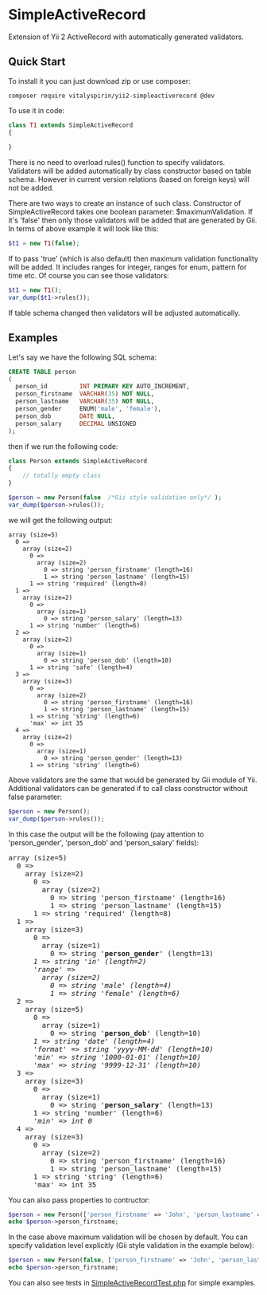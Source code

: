 # SimpleActiveRecord

Extension of Yii 2 ActiveRecord with automatically generated validators.

## Quick Start

To install it you can just download zip or use composer:
```
composer require vitalyspirin/yii2-simpleactiverecord @dev
```

To use it in code:

```php
class T1 extends SimpleActiveRecord
{
    
}
```

There is no need to overload rules() function to specify validators. Validators will be added automatically by 
class constructor based on table schema. However in current version relations (based on foreign keys) will not be added.

There are two ways to create an instance of such class. Constructor of SimpleActiveRecord takes one boolean parameter: 
$maximumValidation. If it's 'false' then only those validators will be added that are generated by Gii. In terms of above 
example it will look like this:

```php
$t1 = new T1(false);
```

If to pass 'true' (which is also default) then maximum validation functionality will be added. It includes ranges for integer, 
ranges for enum, pattern for time etc. Of course you can see those validators:

```php
$t1 = new T1();
var_dump($t1->rules());
```

If table schema changed then validators will be adjusted automatically.

## Examples

Let's say we have the following SQL schema:
```sql
CREATE TABLE person
(
  person_id         INT PRIMARY KEY AUTO_INCREMENT,
  person_firstname  VARCHAR(35) NOT NULL,
  person_lastname   VARCHAR(35) NOT NULL,
  person_gender     ENUM('male', 'female'),
  person_dob        DATE NULL,
  person_salary     DECIMAL UNSIGNED
);
```

then if we run the following code:

```php
class Person extends SimpleActiveRecord
{
    // totally empty class
}

$person = new Person(false  /*Gii style validation only*/ );
var_dump($person->rules());
```

we will get the following output:

```
array (size=5)
  0 => 
    array (size=2)
      0 => 
        array (size=2)
          0 => string 'person_firstname' (length=16)
          1 => string 'person_lastname' (length=15)
      1 => string 'required' (length=8)
  1 => 
    array (size=2)
      0 => 
        array (size=1)
          0 => string 'person_salary' (length=13)
      1 => string 'number' (length=6)
  2 => 
    array (size=2)
      0 => 
        array (size=1)
          0 => string 'person_dob' (length=10)
      1 => string 'safe' (length=4)
  3 => 
    array (size=3)
      0 => 
        array (size=2)
          0 => string 'person_firstname' (length=16)
          1 => string 'person_lastname' (length=15)
      1 => string 'string' (length=6)
      'max' => int 35
  4 => 
    array (size=2)
      0 => 
        array (size=1)
          0 => string 'person_gender' (length=13)
      1 => string 'string' (length=6)
```

Above validators are the same that would be generated by Gii module of Yii. Additional validators can be generated if to call class constructor without false parameter:

```php
$person = new Person();
var_dump($person->rules());
```

In this case the output will be the following (pay attention to 'person_gender', 'person_dob' and 'person_salary' fields):
<pre>
array (size=5)
  0 => 
    array (size=2)
      0 => 
        array (size=2)
          0 => string 'person_firstname' (length=16)
          1 => string 'person_lastname' (length=15)
      1 => string 'required' (length=8)
  1 => 
    array (size=3)
      0 => 
        array (size=1)
          0 => string '<b>person_gender</b>' (length=13)
      <i>1 => string 'in' (length=2)
      'range' => 
        array (size=2)
          0 => string 'male' (length=4)
          1 => string 'female' (length=6)</i>
  2 => 
    array (size=5)
      0 => 
        array (size=1)
          0 => string '<b>person_dob</b>' (length=10)
      <i>1 => string 'date' (length=4)
      'format' => string 'yyyy-MM-dd' (length=10)
      'min' => string '1000-01-01' (length=10)
      'max' => string '9999-12-31' (length=10)</i>
  3 => 
    array (size=3)
      0 => 
        array (size=1)
          0 => string '<b>person_salary</b>' (length=13)
      1 => string 'number' (length=6)
      <i>'min' => int 0</i>
  4 => 
    array (size=3)
      0 => 
        array (size=2)
          0 => string 'person_firstname' (length=16)
          1 => string 'person_lastname' (length=15)
      1 => string 'string' (length=6)
      'max' => int 35
</pre>

You can also pass properties to contructor:
```php
$person = new Person(['person_firstname' => 'John', 'person_lastname' => 'Smith']);
echo $person->person_firstname;
```

In the case above maximum validation will be chosen by default. You can specify validation level explicitly (Gii style validation in the example below):
```php
$person = new Person(false, ['person_firstname' => 'John', 'person_lastname' => 'Smith']);
echo $person->person_firstname;
```


You can also see tests in [SimpleActiveRecordTest.php](tests/unit/SimpleActiveRecordTest.php) for simple examples.
